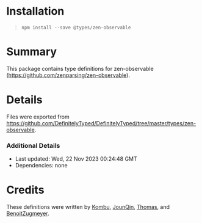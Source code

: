 # Installation
> `npm install --save @types/zen-observable`

# Summary
This package contains type definitions for zen-observable (https://github.com/zenparsing/zen-observable).

# Details
Files were exported from https://github.com/DefinitelyTyped/DefinitelyTyped/tree/master/types/zen-observable.

### Additional Details
 * Last updated: Wed, 22 Nov 2023 00:24:48 GMT
 * Dependencies: none

# Credits
These definitions were written by [Kombu](https://github.com/aicest), [JounQin](https://github.com/JounQin), [Thomas](https://github.com/itomtom), and [BenoitZugmeyer](https://github.com/BenoitZugmeyer).
